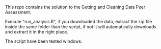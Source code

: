 This repo contains the solution to the Getting and Cleaning Data Peer Assessment. 

Execute "run_analysis.R", if you downloaded the data, extract the zip file inside the same folder than the script, if not it will automatically downloads and extract it in the right place.

The script have been tested windows.
